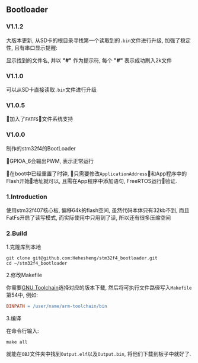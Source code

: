 ## Bootloader

### V1.1.2
大版本更新, 从SD卡的根目录寻找第一个读取到的`.bin`文件进行升级, 加强了稳定性, 且有串口显示提醒:

显示找到的文件名, 并以 **"#"** 作为提示符, 每个 **"#"** 表示成功刷入2k文件

### V1.1.0
可以从SD卡直接读取`.bin`文件进行升级

### V1.0.5
加入了`FATFS`文件系统支持

### V1.0.0
制作的stm32f4的BootLoader

GPIOA_6会输出PWM, 表示正常运行

在boot中已经重置了时钟, 只需要修改`ApplicationAddress`和App程序中的Flash开始地址就可以, 且需在App程序中添加语句, FreeRTOS运行验证.

### 1.Introduction

使用stm32f407核心板, 偏移64k的flash空间, 虽然代码本体只有32kb不到, 而且FatFs开启了读写模式, 而实际使用中只用到了读, 所以还有很多压缩空间

### 2.Build

1.克隆库到本地

```shell
git clone git@github.com:Hehesheng/stm32f4_bootloader.git
cd ~/stm32f4_bootloader
```

2.修改Makefile

你需要[GNU Toolchain](https://developer.arm.com/open-source/gnu-toolchain/gnu-rm/downloads)选择对应的版本下载, 然后将可执行文件路径写入`Makefile`第54中, 例如:

```makefile
BINPATH = /user/name/arm-toolchain/bin
```

3.编译

在命令行输入:

```:hong_kong:
make all
```

就能在`OBJ`文件夹中找到`Output.elf`以及`Output.bin`, 将他们下载到板子中就好了.

